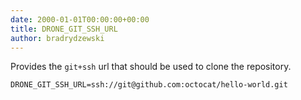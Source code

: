 ```yaml
---
date: 2000-01-01T00:00:00+00:00
title: DRONE_GIT_SSH_URL
author: bradrydzewski
---
```


Provides the `git+ssh` url that should be used to clone the repository. 

```
DRONE_GIT_SSH_URL=ssh://git@github.com:octocat/hello-world.git
```
